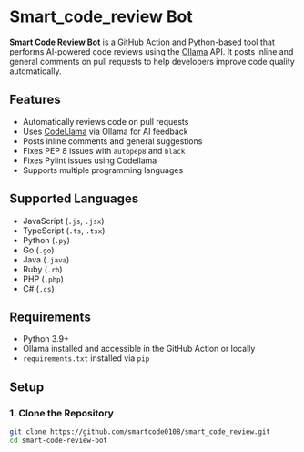 # Smart_code_review Bot

**Smart Code Review Bot** is a GitHub Action and Python-based tool that performs AI-powered code reviews using the [Ollama](https://ollama.com) API. It posts inline and general comments on pull requests to help developers improve code quality automatically.

## Features

- Automatically reviews code on pull requests
- Uses [CodeLlama](https://ollama.com/library/codellama) via Ollama for AI feedback
- Posts inline comments and general suggestions
- Fixes PEP 8 issues with `autopep8` and `black`
- Fixes Pylint issues using Codellama
- Supports multiple programming languages

## Supported Languages

- JavaScript (`.js`, `.jsx`)
- TypeScript (`.ts`, `.tsx`)
- Python (`.py`)
- Go (`.go`)
- Java (`.java`)
- Ruby (`.rb`)
- PHP (`.php`)
- C# (`.cs`)

## Requirements

- Python 3.9+
- Ollama installed and accessible in the GitHub Action or locally
- `requirements.txt` installed via `pip`

## Setup

### 1. Clone the Repository

```bash
git clone https://github.com/smartcode0108/smart_code_review.git
cd smart-code-review-bot